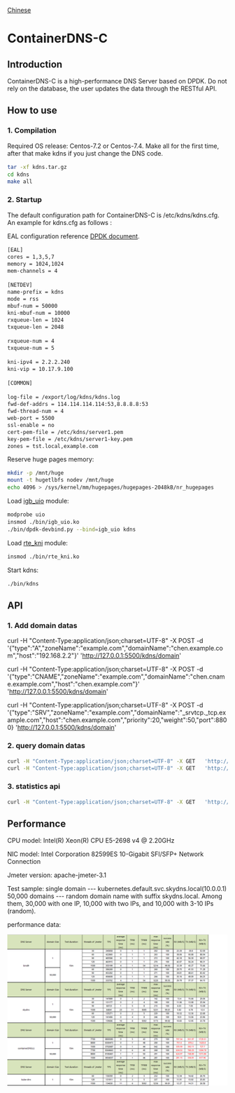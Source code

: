 [Chinese](README.zh_cn.md)

# ContainerDNS-C

## Introduction

ContainerDNS-C is a high-performance DNS Server based on DPDK. Do not rely on the database, the user updates the data through the RESTful API.


## How to use

### 1. Compilation

Required  OS release: Centos-7.2 or Centos-7.4.
Make all for the first time, after that make kdns if you just change the DNS code.

```bash
tar -xf kdns.tar.gz
cd kdns
make all
```

### 2. Startup

The default configuration path for ContainerDNS-C is /etc/kdns/kdns.cfg. An example for kdns.cfg as follows :

EAL configuration reference [DPDK document](http://dpdk.org/doc/guides/testpmd_app_ug/run_app.html#eal-command-line-options).

```vim
[EAL]
cores = 1,3,5,7
memory = 1024,1024
mem-channels = 4
 
[NETDEV]
name-prefix = kdns
mode = rss
mbuf-num = 50000
kni-mbuf-num = 10000
rxqueue-len = 1024
txqueue-len = 2048
    
rxqueue-num = 4
txqueue-num = 5

kni-ipv4 = 2.2.2.240
kni-vip = 10.17.9.100

[COMMON]

log-file = /export/log/kdns/kdns.log
fwd-def-addrs = 114.114.114.114:53,8.8.8.8:53
fwd-thread-num = 4
web-port = 5500
ssl-enable = no
cert-pem-file = /etc/kdns/server1.pem
key-pem-file = /etc/kdns/server1-key.pem
zones = tst.local,example.com
```

Reserve huge pages memory:

```bash
mkdir -p /mnt/huge
mount -t hugetlbfs nodev /mnt/huge
echo 4096 > /sys/kernel/mm/hugepages/hugepages-2048kB/nr_hugepages
```

Load [igb_uio](http://dpdk.org/doc/guides/linux_gsg/linux_drivers.html) module:

```bash
modprobe uio
insmod ./bin/igb_uio.ko
./bin/dpdk-devbind.py --bind=igb_uio kdns
```

Load [rte_kni](http://dpdk.org/doc/guides/linux_gsg/enable_func.html#loading-the-dpdk-kni-kernel-module) module:

```bash
insmod ./bin/rte_kni.ko
```

Start kdns:

```bash
./bin/kdns 
```

## API 

### 1. Add domain datas

curl -H "Content-Type:application/json;charset=UTF-8" -X POST -d '{"type":"A","zoneName":"example.com","domainName":"chen.example.com","host":"192.168.2.2"}'  'http://127.0.0.1:5500/kdns/domain' 

curl -H "Content-Type:application/json;charset=UTF-8" -X POST -d '{"type":"CNAME","zoneName":"example.com","domainName":"chen.cname.example.com","host":"chen.example.com"}' 'http://127.0.0.1:5500/kdns/domain' 

curl -H "Content-Type:application/json;charset=UTF-8" -X POST -d '{"type":"SRV","zoneName":"example.com","domainName":"_srvtcp._tcp.example.com","host":"chen.example.com","priority":20,"weight":50,"port":8800}  'http://127.0.0.1:5500/kdns/domain'

### 2. query domain datas

```bash
curl -H "Content-Type:application/json;charset=UTF-8" -X GET   'http://127.0.0.1:5500/kdns/perdomain/chen.example.com.' 
curl -H "Content-Type:application/json;charset=UTF-8" -X GET   'http://127.0.0.1:5500/kdns/domain' 
```

### 3. statistics api

```bash
curl -H "Content-Type:application/json;charset=UTF-8" -X GET   'http://127.0.0.1:5500/kdns/statistics/get'
```

## Performance

CPU model: Intel(R) Xeon(R) CPU E5-2698 v4 @ 2.20GHz

NIC model: Intel Corporation 82599ES 10-Gigabit SFI/SFP+ Network Connection

Jmeter version: apache-jmeter-3.1

Test sample:  single domain --- kubernetes.default.svc.skydns.local(10.0.0.1)
              50,000 domains --- random domain name with suffix skydns.local. Among them, 30,000  with one IP, 10,000 with two IPs, and 10,000 with 3-10 IPs (random).


performance data:

![performance](images/dns-performance.png "performance")
